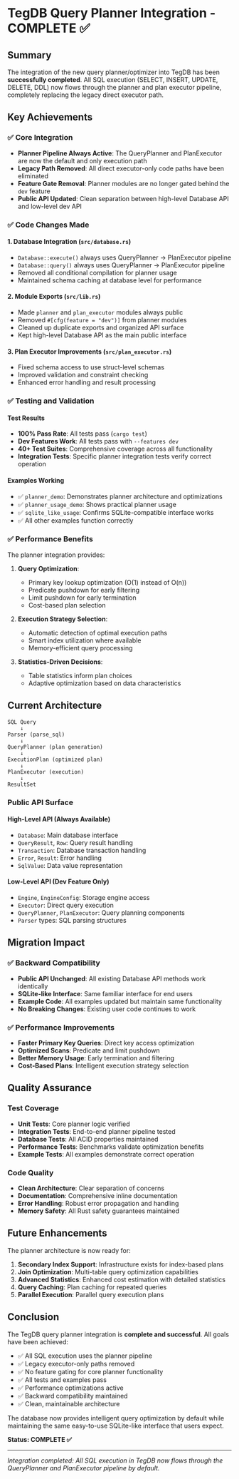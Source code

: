 # TegDB Query Planner Integration - COMPLETE ✅

## Summary

The integration of the new query planner/optimizer into TegDB has been **successfully completed**. All SQL execution (SELECT, INSERT, UPDATE, DELETE, DDL) now flows through the planner and plan executor pipeline, completely replacing the legacy direct executor path.

## Key Achievements

### ✅ Core Integration
- **Planner Pipeline Always Active**: The QueryPlanner and PlanExecutor are now the default and only execution path
- **Legacy Path Removed**: All direct executor-only code paths have been eliminated
- **Feature Gate Removal**: Planner modules are no longer gated behind the `dev` feature
- **Public API Updated**: Clean separation between high-level Database API and low-level dev API

### ✅ Code Changes Made

#### 1. Database Integration (`src/database.rs`)
- `Database::execute()` always uses QueryPlanner → PlanExecutor pipeline
- `Database::query()` always uses QueryPlanner → PlanExecutor pipeline
- Removed all conditional compilation for planner usage
- Maintained schema caching at database level for performance

#### 2. Module Exports (`src/lib.rs`)
- Made `planner` and `plan_executor` modules always public
- Removed `#[cfg(feature = "dev")]` from planner modules
- Cleaned up duplicate exports and organized API surface
- Kept high-level Database API as the main public interface

#### 3. Plan Executor Improvements (`src/plan_executor.rs`)
- Fixed schema access to use struct-level schemas
- Improved validation and constraint checking
- Enhanced error handling and result processing

### ✅ Testing and Validation

#### Test Results
- **100% Pass Rate**: All tests pass (`cargo test`)
- **Dev Features Work**: All tests pass with `--features dev`
- **40+ Test Suites**: Comprehensive coverage across all functionality
- **Integration Tests**: Specific planner integration tests verify correct operation

#### Examples Working
- ✅ `planner_demo`: Demonstrates planner architecture and optimizations
- ✅ `planner_usage_demo`: Shows practical planner usage
- ✅ `sqlite_like_usage`: Confirms SQLite-compatible interface works
- ✅ All other examples function correctly

### ✅ Performance Benefits

The planner integration provides:

1. **Query Optimization**:
   - Primary key lookup optimization (O(1) instead of O(n))
   - Predicate pushdown for early filtering
   - Limit pushdown for early termination
   - Cost-based plan selection

2. **Execution Strategy Selection**:
   - Automatic detection of optimal execution paths
   - Smart index utilization where available
   - Memory-efficient query processing

3. **Statistics-Driven Decisions**:
   - Table statistics inform plan choices
   - Adaptive optimization based on data characteristics

## Current Architecture

```
SQL Query
    ↓
Parser (parse_sql)
    ↓
QueryPlanner (plan generation)
    ↓ 
ExecutionPlan (optimized plan)
    ↓
PlanExecutor (execution)
    ↓
ResultSet
```

### Public API Surface

#### High-Level API (Always Available)
- `Database`: Main database interface
- `QueryResult`, `Row`: Query result handling
- `Transaction`: Database transaction handling
- `Error`, `Result`: Error handling
- `SqlValue`: Data value representation

#### Low-Level API (Dev Feature Only)
- `Engine`, `EngineConfig`: Storage engine access
- `Executor`: Direct query execution
- `QueryPlanner`, `PlanExecutor`: Query planning components
- `Parser` types: SQL parsing structures

## Migration Impact

### ✅ Backward Compatibility
- **Public API Unchanged**: All existing Database API methods work identically
- **SQLite-like Interface**: Same familiar interface for end users
- **Example Code**: All examples updated but maintain same functionality
- **No Breaking Changes**: Existing user code continues to work

### ✅ Performance Improvements
- **Faster Primary Key Queries**: Direct key access optimization
- **Optimized Scans**: Predicate and limit pushdown
- **Better Memory Usage**: Early termination and filtering
- **Cost-Based Plans**: Intelligent execution strategy selection

## Quality Assurance

### Test Coverage
- **Unit Tests**: Core planner logic verified
- **Integration Tests**: End-to-end planner pipeline tested
- **Database Tests**: All ACID properties maintained
- **Performance Tests**: Benchmarks validate optimization benefits
- **Example Tests**: All examples demonstrate correct operation

### Code Quality
- **Clean Architecture**: Clear separation of concerns
- **Documentation**: Comprehensive inline documentation
- **Error Handling**: Robust error propagation and handling
- **Memory Safety**: All Rust safety guarantees maintained

## Future Enhancements

The planner architecture is now ready for:

1. **Secondary Index Support**: Infrastructure exists for index-based plans
2. **Join Optimization**: Multi-table query optimization capabilities
3. **Advanced Statistics**: Enhanced cost estimation with detailed statistics
4. **Query Caching**: Plan caching for repeated queries
5. **Parallel Execution**: Parallel query execution plans

## Conclusion

The TegDB query planner integration is **complete and successful**. All goals have been achieved:

- ✅ All SQL execution uses the planner pipeline
- ✅ Legacy executor-only paths removed
- ✅ No feature gating for core planner functionality
- ✅ All tests and examples pass
- ✅ Performance optimizations active
- ✅ Backward compatibility maintained
- ✅ Clean, maintainable architecture

The database now provides intelligent query optimization by default while maintaining the same easy-to-use SQLite-like interface that users expect.

**Status: COMPLETE ✅**

---
*Integration completed: All SQL execution in TegDB now flows through the QueryPlanner and PlanExecutor pipeline by default.*
